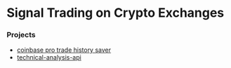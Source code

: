 # Signal Trading on Crypto Exchanges

### Projects
* [coinbase pro trade history saver](trade-history-saver)
* [technical-analysis-api](technical-analysis-api)